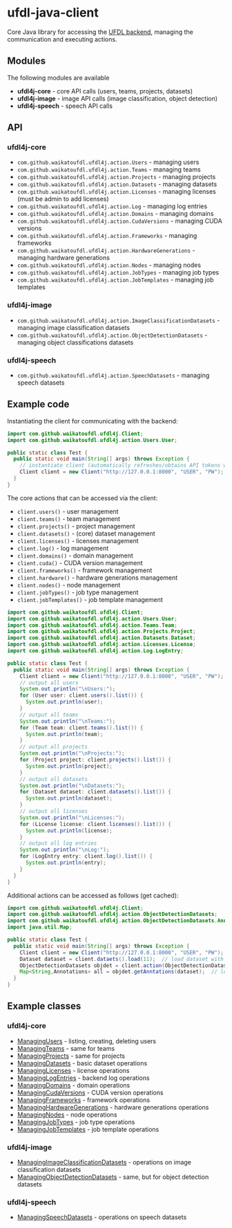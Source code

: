 # ufdl-java-client
Core Java library for accessing the [UFDL backend](https://github.com/waikato-ufdl/ufdl-backend), 
managing the communication and executing actions. 

## Modules

The following modules are available
* **ufdl4j-core** - core API calls (users, teams, projects, datasets)
* **ufdl4j-image** - image API calls (image classification, object detection)
* **ufdl4j-speech** - speech API calls

## API

### ufdl4j-core

* `com.github.waikatoufdl.ufdl4j.action.Users` - managing users
* `com.github.waikatoufdl.ufdl4j.action.Teams` - managing teams
* `com.github.waikatoufdl.ufdl4j.action.Projects` - managing projects
* `com.github.waikatoufdl.ufdl4j.action.Datasets` - managing datasets
* `com.github.waikatoufdl.ufdl4j.action.Licenses` - managing licenses (must be admin to add licenses)
* `com.github.waikatoufdl.ufdl4j.action.Log` - managing log entries
* `com.github.waikatoufdl.ufdl4j.action.Domains` - managing domains
* `com.github.waikatoufdl.ufdl4j.action.CudaVersions` - managing CUDA versions
* `com.github.waikatoufdl.ufdl4j.action.Frameworks` - managing frameworks
* `com.github.waikatoufdl.ufdl4j.action.HardwareGenerations` - managing hardware generations
* `com.github.waikatoufdl.ufdl4j.action.Nodes` - managing nodes
* `com.github.waikatoufdl.ufdl4j.action.JobTypes` - managing job types
* `com.github.waikatoufdl.ufdl4j.action.JobTemplates` - managing job templates

### ufdl4j-image

* `com.github.waikatoufdl.ufdl4j.action.ImageClassificationDatasets` - managing image classification datasets
* `com.github.waikatoufdl.ufdl4j.action.ObjectDetectionDatasets` - managing object classifications datasets

### ufdl4j-speech

* `com.github.waikatoufdl.ufdl4j.action.SpeechDatasets` - managing speech datasets

## Example code

Instantiating the client for communicating with the backend:

```java
import com.github.waikatoufdl.ufdl4j.Client;
import com.github.waikatoufdl.ufdl4j.action.Users.User;

public static class Test {
  public static void main(String[] args) throws Exception {
    // instantiate client (automatically refreshes/obtains API tokens when executing actions)
    Client client = new Client("http://127.0.0.1:8000", "USER", "PW");
  }
}
```

The core actions that can be accessed via the client:

* `client.users()` - user management
* `client.teams()` - team management
* `client.projects()` - project management
* `client.datasets()` - (core) dataset management
* `client.licenses()` - licenses management
* `client.log()` - log management
* `client.domains()` - domain management
* `client.cuda()` - CUDA version management
* `client.frameworks()` - framework management
* `client.hardware()` - hardware generations management
* `client.nodes()` - node management
* `client.jobTypes()` - job type management
* `client.jobTemplates()` - job template management

```java
import com.github.waikatoufdl.ufdl4j.Client;
import com.github.waikatoufdl.ufdl4j.action.Users.User;
import com.github.waikatoufdl.ufdl4j.action.Teams.Team;
import com.github.waikatoufdl.ufdl4j.action.Projects.Project;
import com.github.waikatoufdl.ufdl4j.action.Datasets.Dataset;
import com.github.waikatoufdl.ufdl4j.action.Licenses.License;
import com.github.waikatoufdl.ufdl4j.action.Log.LogEntry;

public static class Test {
  public static void main(String[] args) throws Exception {
    Client client = new Client("http://127.0.0.1:8000", "USER", "PW");
    // output all users
    System.out.println("\nUsers:");
    for (User user: client.users().list()) {
      System.out.println(user);
    }
    // output all teams
    System.out.println("\nTeams:");
    for (Team team: client.teams().list()) {
      System.out.println(team);
    }
    // output all projects
    System.out.println("\nProjects:");
    for (Project project: client.projects().list()) {
      System.out.println(project);
    }
    // output all datasets
    System.out.println("\nDatasets:");
    for (Dataset dataset: client.datasets().list()) {
      System.out.println(dataset);
    }
    // output all licenses
    System.out.println("\nLicenses:");
    for (License license: client.licenses().list()) {
      System.out.println(license);
    }
    // output all log entries
    System.out.println("\nLog:");
    for (LogEntry entry: client.log().list()) {
      System.out.println(entry);
    }
  }
}
```

Additional actions can be accessed as follows (get cached):

```java
import com.github.waikatoufdl.ufdl4j.Client;
import com.github.waikatoufdl.ufdl4j.action.ObjectDetectionDatasets;
import com.github.waikatoufdl.ufdl4j.action.ObjectDetectionDatasets.Annotations;
import java.util.Map;

public static class Test {
  public static void main(String[] args) throws Exception {
    Client client = new Client("http://127.0.0.1:8000", "USER", "PW");
    Dataset dataset = client.dataets().load(11);  // load dataset with primary key (PK) 11
    ObjectDetectionDatasets objdet = client.action(ObjectDetectionDatasets.class);
    Map<String,Annotations> all = objdet.getAnntations(dataset);  // load annotations for all images in dataset
  }
}
```

## Example classes

### ufdl4j-core

* [ManagingUsers](ufdl4j-core/src/main/java/com/github/waikatoufdl/ufdl4j/examples/ManagingUsers.java) - listing, creating, deleting users
* [ManagingTeams](ufdl4j-core/src/main/java/com/github/waikatoufdl/ufdl4j/examples/ManagingTeams.java) - same for teams
* [ManagingProjects](ufdl4j-core/src/main/java/com/github/waikatoufdl/ufdl4j/examples/ManagingProjects.java) - same for projects
* [ManagingDatasets](ufdl4j-core/src/main/java/com/github/waikatoufdl/ufdl4j/examples/ManagingDatasets.java) - basic dataset operations
* [ManagingLicenses](ufdl4j-core/src/main/java/com/github/waikatoufdl/ufdl4j/examples/ManagingLicenses.java) - license operations
* [ManagingLogEntries](ufdl4j-core/src/main/java/com/github/waikatoufdl/ufdl4j/examples/ManagingLogEntries.java) - backend log operations
* [ManagingDomains](ufdl4j-core/src/main/java/com/github/waikatoufdl/ufdl4j/examples/ManagingDomains.java) - domain operations
* [ManagingCudaVersions](ufdl4j-core/src/main/java/com/github/waikatoufdl/ufdl4j/examples/ManagingCudaVersions.java) - CUDA version operations
* [ManagingFrameworks](ufdl4j-core/src/main/java/com/github/waikatoufdl/ufdl4j/examples/ManagingFrameworks.java) - framework operations
* [ManagingHardwareGenerations](ufdl4j-core/src/main/java/com/github/waikatoufdl/ufdl4j/examples/ManagingHardwareGenerations.java) - hardware generations operations
* [ManagingNodes](ufdl4j-core/src/main/java/com/github/waikatoufdl/ufdl4j/examples/ManagingNodes.java) - node operations
* [ManagingJobTypes](ufdl4j-core/src/main/java/com/github/waikatoufdl/ufdl4j/examples/ManagingJobTypes.java) - job type operations
* [ManagingJobTemplates](ufdl4j-core/src/main/java/com/github/waikatoufdl/ufdl4j/examples/ManagingJobTemplate.java) - job template operations

### ufdl4j-image

* [ManagingImageClassificationDatasets](ufdl4j-image/src/main/java/com/github/waikatoufdl/ufdl4j/examples/ManagingImageClassificationDatasets.java) - operations on image classification datasets
* [ManagingObjectDetectionDatasets](ufdl4j-image/src/main/java/com/github/waikatoufdl/ufdl4j/examples/ManagingObjectDetectionDatasets.java) - same, but for object detection datasets

### ufdl4j-speech

* [ManagingSpeechDatasets](ufdl4j-speech/src/main/java/com/github/waikatoufdl/ufdl4j/examples/ManagingSpeechDatasets.java) - operations on speech datasets

